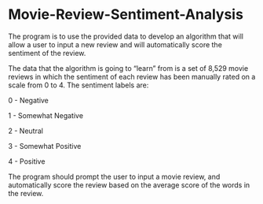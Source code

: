 # Movie-Review-Sentiment-Analysis
The program is to use the provided data to develop an algorithm that will allow a user to input a new review and will automatically score the sentiment of the review.

The data that the algorithm is going to “learn” from is a set of 8,529 movie reviews in which the sentiment of each review has been manually rated on a scale from 0 to 4. The sentiment labels are:

  0 - Negative
  
  1 - Somewhat Negative
  
  2 - Neutral
  
  3 - Somewhat Positive
  
  4 - Positive
  
The program should prompt the user to input a movie review, and automatically score the review based on the average score of the words in the review.
